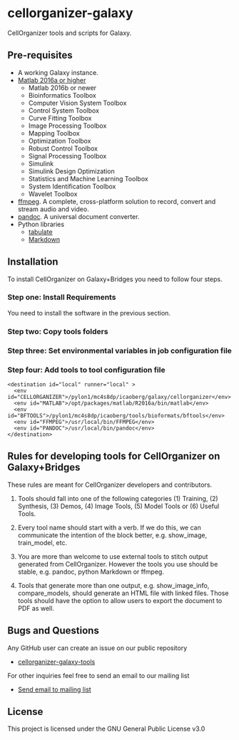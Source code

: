# cellorganizer-galaxy
CellOrganizer tools and scripts for Galaxy.

## Pre-requisites
* A working Galaxy instance. 
* [Matlab 2016a or higher](http://www.mathworks.com/)
	* Matlab 2016b or newer
	* Bioinformatics Toolbox
	* Computer Vision System Toolbox
	* Control System Toolbox
	* Curve Fitting Toolbox
	* Image Processing Toolbox
	* Mapping Toolbox
	* Optimization Toolbox
	* Robust Control Toolbox
	* Signal Processing Toolbox
	* Simulink
	* Simulink Design Optimization
	* Statistics and Machine Learning Toolbox
	* System Identification Toolbox
	* Wavelet Toolbox
* [ffmpeg](https://ffmpeg.org/). A complete, cross-platform solution to record, convert and stream audio and video.
* [pandoc](http://pandoc.org/).  A universal document converter.
* Python libraries
  * [tabulate](https://pypi.python.org/pypi/tabulate)
  * [Markdown](https://pypi.python.org/pypi/Markdown)

## Installation

To install CellOrganizer on Galaxy+Bridges you need to follow four steps.

### Step one: Install Requirements
You need to install the software in the previous section.

### Step two: Copy tools folders

### Step three: Set environmental variables in job configuration file

### Step four: Add tools to tool configuration file

```
<destination id="local" runner="local" >
  <env id="CELLORGANIZER">/pylon1/mc4s8dp/icaoberg/galaxy/cellorganizer</env>
  <env id="MATLAB">/opt/packages/matlab/R2016a/bin/matlab</env>
  <env id="BFTOOLS">/pylon1/mc4s8dp/icaoberg/tools/bioformats/bftools</env>
  <env id="FFMPEG">/usr/local/bin/FFMPEG</env>
  <env id="PANDOC">/usr/local/bin/pandoc</env>
</destination>
```

## Rules for developing tools for CellOrganizer on Galaxy+Bridges

These rules are meant for CellOrganizer developers and contributors.

1. Tools should fall into one of the following categories (1) Training, (2) Synthesis, (3) Demos, (4) Image Tools, (5) Model Tools or (6) Useful Tools.

2. Every tool name should start with a verb. If we do this, we can communicate the intention of the block better, e.g. show_image, train_model, etc.

3. You are more than welcome to use external tools to stitch output generated from CellOrganizer. However the tools you use should be stable, e.g. pandoc, python Markdown or ffmpeg.

4. Tools that generate more than one output, e.g. show_image_info, compare_models, should generate an HTML file with linked files. Those tools should have the option to allow users to export the document to PDF as well.

## Bugs and Questions

Any GitHub user can create an issue on our public repository

* [cellorganizer-galaxy-tools](https://github.com/icaoberg/cellorganizer-galaxy-tools/)

For other inquiries feel free to send an email to our mailing list

* [Send email to mailing list](mailto:cellorganizer@compbio.cmu.edu)
 

## License
This project is licensed under the GNU General Public License v3.0
